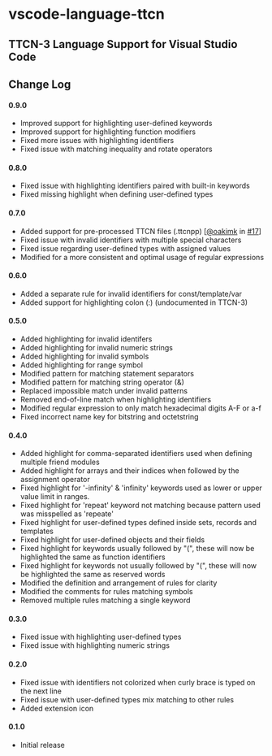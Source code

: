 # vscode-language-ttcn
## TTCN-3 Language Support for Visual Studio Code
## Change Log

#### 0.9.0
- Improved support for highlighting user-defined keywords
- Improved support for highlighting function modifiers
- Fixed more issues with highlighting identifiers
- Fixed issue with matching inequality and rotate operators

#### 0.8.0
- Fixed issue with highlighting identifiers paired with built-in keywords
- Fixed missing highlight when defining user-defined types

#### 0.7.0
- Added support for pre-processed TTCN files (.ttcnpp) \[[@oakimk](https://github.com/oakimk) in [#17](https://github.com/ealap/vscode-language-ttcn/pull/17)\]
- Fixed issue with invalid identifiers with multiple special characters
- Fixed issue regarding user-defined types with assigned values
- Modified for a more consistent and optimal usage of regular expressions

#### 0.6.0
- Added a separate rule for invalid identifiers for const/template/var
- Added support for highlighting colon (:) (undocumented in TTCN-3)

#### 0.5.0
- Added highlighting for invalid identifers
- Added highlighting for invalid numeric strings
- Added highlighting for invalid symbols
- Added highlighting for range symbol
- Modified pattern for matching statement separators
- Modified pattern for matching string operator (&)
- Replaced impossible match under invalid patterns
- Removed end-of-line match when highlighting identifiers
- Modified regular expression to only match hexadecimal digits A-F or a-f
- Fixed incorrect name key for bitstring and octetstring

#### 0.4.0
- Added highlight for comma-separated identifiers used when defining multiple friend modules
- Added highlight for arrays and their indices when followed by the assignment operator
- Fixed highlight for '-infinity' & 'infinity' keywords used as lower or upper value limit in ranges.
- Fixed highlight for 'repeat' keyword not matching because pattern used was misspelled as 'repeate'
- Fixed highlight for user-defined types defined inside sets, records and templates
- Fixed highlight for user-defined objects and their fields
- Fixed highlight for keywords usually followed by "(", these will now be highlighted the same as function identifiers
- Fixed highlight for keywords not usually followed by "(", these will now be highlighted the same as reserved words
- Modified the definition and arrangement of rules for clarity
- Modified the comments for rules matching symbols
- Removed multiple rules matching a single keyword

#### 0.3.0
- Fixed issue with highlighting user-defined types
- Fixed issue with highlighting numeric strings

#### 0.2.0
- Fixed issue with identifiers not colorized when curly brace is typed on the next line
- Fixed issue with user-defined types mix matching to other rules
- Added extension icon

#### 0.1.0
- Initial release